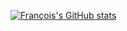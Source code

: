 [![François's GitHub stats](https://github-readme-stats.vercel.app/api?username=fjarry1)](https://github.com/anuraghazra/github-readme-stats)
